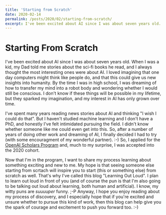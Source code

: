 ```yaml
---
title: 'Starting from Scratch'
date: 2020-02-14
permalink: /posts/2020/02/starting-from-scratch/
excerpt: I've been excited about AI since I was about seven years old.... 
---
```


Starting From Scratch
======

I've been excited about AI since I was about seven years old. When I was a kid, my Dad told me stories about the sci-fi books he read, and I always thought the most interesting ones were about AI. I loved imagining that one day computers might think like people do, and that this could give us new insights into humanity. By the time I was in high school, I was dreaming of how to transfer my mind into a robot body and wondering whether I would still be conscious. I don't know if these things will be possible in my lifetime, but they sparked my imagination, and my interest in AI has only grown over time. 

I've spent many years reading news stories about AI and thinking "I wish I could do that". But I haven't studied machine learning and I don't have a PhD, and honestly I've felt intimidated pursuing the field. I didn't know whether someone like me could even get into this. So, after a number of years of doing other work and dreaming of AI, I finally decided I had to try (with some encouragment of my wonderful partner). :-) So, I applied for the [OpenAI Scholars Program](https://openai.com/blog/openai-scholars-spring-2020/) and, much to my surprise, I was accepted into the 2020 cohort. 

Now that I'm in the program, I want to share my process learning about something exciting and new to me. My hope is that seeing someone else starting from scrtach will inspire you to start (this or something else) from scratch as well. That's why I've called this blog "Learning Out Loud". I plan to learn out loud in front of you (and of course the pun is that I'm also going to be talking out loud about learning, both human and artificial). I know, my witty puns are *suuuuper* funny. ;-P Anyway, I hope you enjoy reading about my process of discovery, and I especially hope that if you're excited and unsure whether to pursue this kind of work, then this blog can help give you the spark of courage and excitement to push you forward too. :-) 
